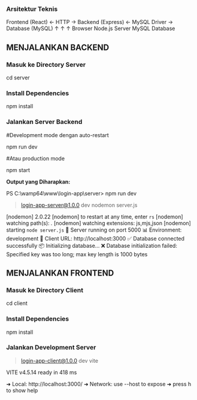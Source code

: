 ### **Arsitektur Teknis**

Frontend (React) ← HTTP → Backend (Express) ← MySQL Driver → Database (MySQL)
        ↑                         ↑                              ↑
    Browser                Node.js Server                 MySQL Database

## MENJALANKAN BACKEND

### **Masuk ke Directory Server**

cd server

### **Install Dependencies**

npm install


### **Jalankan Server Backend**

#Development mode dengan auto-restart

npm run dev

#Atau production mode

npm start

**Output yang Diharapkan:**

PS C:\wamp64\www\login-app\server> npm run dev

> login-app-server@1.0.0 dev
> nodemon server.js

[nodemon] 2.0.22
[nodemon] to restart at any time, enter `rs`
[nodemon] watching path(s): *.*
[nodemon] watching extensions: js,mjs,json
[nodemon] starting `node server.js`
🚀 Server running on port 5000
📊 Environment: development
🔗 Client URL: http://localhost:3000
✅ Database connected successfully
📦 Initializing database...
❌ Database initialization failed: Specified key was too long; max key length is 1000 bytes



## MENJALANKAN FRONTEND

### **Masuk ke Directory Client**

cd client

### **Install Dependencies**

npm install

### **Jalankan Development Server**

> login-app-client@1.0.0 dev
> vite

  VITE v4.5.14  ready in 418 ms

  ➜  Local:   http://localhost:3000/
  ➜  Network: use --host to expose
  ➜  press h to show help
